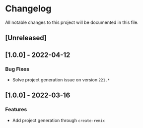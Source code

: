 # Changelog
All notable changes to this project will be documented in this file.

## [Unreleased]
## [1.0.0] - 2022-04-12

### Bug Fixes

- Solve project generation issue on version `221.*`

## [1.0.0] - 2022-03-16

### Features

- Add project generation through `create-remix`

<!-- generated by git-cliff -->
